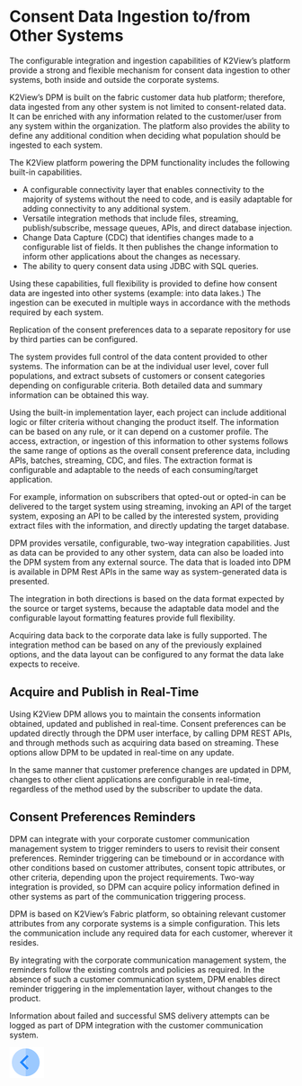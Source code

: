 # Consent Data Ingestion to/from Other Systems

The configurable integration and ingestion capabilities of K2View’s platform provide a strong and flexible mechanism for consent data ingestion to other systems, both inside and outside the corporate systems. 

K2View’s DPM is built on the fabric customer data hub platform; therefore, data ingested from any other system is not limited to consent-related data. It can be enriched with any information related to the customer/user from any system within the organization.  The platform also provides the ability to define any additional condition when deciding what population should be ingested to each system. 

The K2View platform powering the DPM functionality includes the following built-in capabilities.

- A configurable connectivity layer that enables connectivity to the majority of systems without the need to code, and is easily adaptable for adding connectivity to any additional system.
- Versatile integration methods that include files, streaming, publish/subscribe, message queues, APIs, and direct database injection. 
- Change Data Capture (CDC) that identifies changes made to a configurable list of fields. It then publishes the change information to inform other applications about the changes as necessary.
- The ability to query consent data using JDBC with SQL queries.

Using these capabilities, full flexibility is provided to define how consent data are ingested into other systems (example: into data lakes.)  The ingestion can be executed in multiple ways in accordance with the methods required by each system. 

Replication of the consent preferences data to a separate repository for use by third parties can be configured.

The system provides full control of the data content provided to other systems. The information can be at the individual user level, cover full populations, and extract subsets of customers or consent categories depending on configurable criteria. Both detailed data and summary information can be obtained this way.

Using the built-in implementation layer, each project can include additional logic or filter criteria without changing the product itself. The information can be based on any rule, or it can depend on a customer profile. The access, extraction, or ingestion of this information to other systems follows the same range of options as the overall consent preference data, including APIs, batches, streaming, CDC, and files.  The extraction format is configurable and adaptable to the needs of each consuming/target application.

For example, information on subscribers that opted-out or opted-in can be delivered to the target system using streaming, invoking an API of the target system, exposing an API to be called by the interested system, providing extract files with the information, and directly updating the target database.

DPM provides versatile, configurable, two-way integration capabilities. Just as data can be provided to any other system, data can also be loaded into the DPM system from any external source. The data that is loaded into DPM is available in DPM Rest APIs in the same way as system-generated data is presented. 

The integration in both directions is based on the data format expected by the source or target systems, because the adaptable data model and the configurable layout formatting features provide full flexibility.

Acquiring data back to the corporate data lake is fully supported. The integration method can be based on any of the previously explained options, and the data layout can be configured to any format the data lake expects to receive.

## Acquire and Publish in Real-Time

Using K2View DPM allows you to maintain the consents information obtained, updated and published in real-time. Consent preferences can be updated directly through the DPM user interface, by calling DPM REST APIs, and through methods such as acquiring data based on streaming. These options allow DPM to be updated in real-time on any update.

In the same manner that customer preference changes are updated in DPM, changes to other client applications are configurable in real-time, regardless of the method used by the subscriber to update the data. 

## Consent Preferences Reminders

DPM can integrate with your corporate customer communication management system to trigger reminders to users to revisit their consent preferences. Reminder triggering can be timebound or in accordance with other conditions based on customer attributes, consent topic attributes, or other criteria, depending upon the project requirements. Two-way integration is provided, so DPM can acquire policy information defined in other systems as part of the communication triggering process. 

DPM is based on K2View’s Fabric platform, so obtaining relevant customer attributes from any corporate systems is a simple configuration. This lets the communication include any required data for each customer, wherever it resides. 

By integrating with the corporate communication management system, the reminders follow the existing controls and policies as required. In the absence of such a customer communication system, DPM enables direct reminder triggering in the implementation layer, without changes to the product.

Information about failed and successful SMS delivery attempts can be logged as part of DPM integration with the customer communication system.

[![Previous](/articles/DPM/images/Previous.png)](/articles/DPM/08_Consent_Management/08_Consent_Repository_History_Audit.md)

